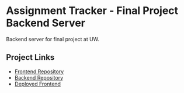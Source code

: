 # Assignment Tracker - Final Project Backend Server

Backend server for final project at UW.


## Project Links

* [Frontend Repository](https://github.com/scl9087/final-project-frontend)
* [Backend Repository](https://github.com/scl9087/final-project-backend)
* [Deployed Frontend](https://final-project-frontend.sarahlosenblair.now.sh/login)